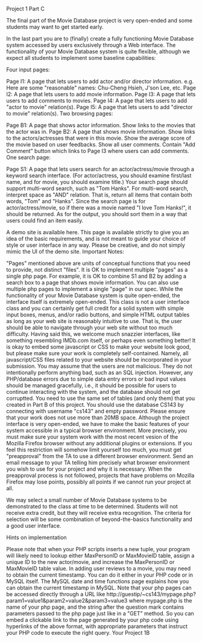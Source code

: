 Project 1 Part C

The final part of the Movie Database project is very open-ended and some students may want to get started early.

In the last part you are to (finally) create a fully functioning Movie Database system accessed by users exclusively through a Web interface. The functionality of your Movie Database system is quite flexible, although we expect all students to implement some baseline capabilities:

Four input pages:

Page I1: A page that lets users to add actor and/or director information. e.g. Here are some "reasonable" names: Chu-Cheng Hsieh, J'son Lee, etc.
Page I2: A page that lets users to add movie information.
Page I3: A page that lets users to add comments to movies.
Page I4: A page that lets users to add "actor to movie" relation(s).
Page I5: A page that lets users to add "director to movie" relation(s).
Two browsing pages:

Page B1: A page that shows actor information.
Show links to the movies that the actor was in.
Page B2: A page that shows movie information.
Show links to the actors/actresses that were in this movie.
Show the average score of the movie based on user feedbacks.
Show all user comments.
Contain "Add Comment" button which links to Page I3 where users can add comments.
One search page:

Page S1: A page that lets users search for an actor/actress/movie through a keyword search interface. (For actor/actress, you should examine first/last name, and for movie, you should examine title.)
Your search page should support multi-word search, such as "Tom Hanks". For multi-word search, interpret space as "AND" relation. That is, return all items that contain both words, "Tom" and "Hanks". Since the search page is for actor/actress/movie, so if there was a movie named "I love Tom Hanks!", it should be returned. As for the output, you should sort them in a way that users could find an item easily.

A demo site is available here. This page is available strictly to give you an idea of the basic requirements, and is not meant to guide your choice of style or user interface in any way. Please be creative, and do not simply mimic the UI of the demo site.
Important Notes:

"Pages" mentioned above are units of conceptual functions that you need to provide, not distinct "files". It is OK to implement multiple "pages" as a single php page. For example, it is OK to combine S1 and B2 by adding a search box to a page that shows movie information. You can also use multiple php pages to implement a single "page" in our spec.
While the functionality of your Movie Database system is quite open-ended, the interface itself is extremely open-ended. This class is not a user interface class and you can certainly get full credit for a solid system with simple input boxes, menus, and/or radio buttons, and simple HTML output tables as long as your web site is reasonably intuitive to use. That is, the user should be able to navigate through your web site without too much difficulty. Having said this, we welcome much snazzier interfaces, like something resembling IMDb.com itself, or perhaps even something better!
It is okay to embed some javascript or CSS to make your website look good, but please make sure your work is completely self-contained. Namely, all javascript/CSS files related to your website should be incorporated in your submission.
You may assume that the users are not malicious. They do not intentionally perform anything bad, such as an SQL injection. However, any PHP/database errors due to simple data entry errors or bad input values should be managed gracefully, i.e., it should be possible for users to continue interacting with the system, and the database should not get corruptted.
You need to use the same set of tables (and only them) that you created in Part B of this project. You should use the database CS143 by connecting with username "cs143" and empty password.
Please ensure that your work does not use more than 20MB space.
Although the project interface is very open-ended, we have to make the basic features of your system accessible in a typical browser environment. More precisely, you must make sure your system work with the most recent vesion of the Mozilla Firefox browser without any additional plugins or extensions. If you feel this restriction will somehow limit yourself too much, you must get "preapproval" from the TA to use a different browser environment. Send an email message to your TA telling him precisely what browser environment you wish to use for your project and why it is necessary. When the preapproval process is not followed, projects that have problems on Mozilla Firefox may lose points, possibly all points if we cannot run your project at all.

We may select a small number of Movie Database systems to be demonstrated to the class at time to be determined. Students will not receive extra credit, but they will receive extra recognition. The criteria for selection will be some combination of beyond-the-basics functionality and a good user interface.

Hints on implementation

Please note that when your PHP scripts inserts a new tuple, your program will likely need to lookup either MaxPersonID or MaxMovieID table, assign a unique ID to the new actor/movie, and increase the MaxPersonID or MaxMovieID table value.
In adding user reviews to a movie, you may need to obtain the current timestamp. You can do it either in your PHP code or in MySQL itself. The MySQL date and time functions page explains how you can obtain the current timestamp in MySQL.
Note that your php pages can be accessed directly through a URL like http://guestip/~cs143/mypage.php?param1=value1&param2=value2&param3=value3 where mypage.php is the name of your php page, and the string after the question mark contains parameters passed to the php page just like in a "GET" method. So you can embed a clickable link to the page generated by your php code using hyperlinks of the above format, with appropriate parameters that instruct your PHP code to execute the right query.
Your Project 1B

